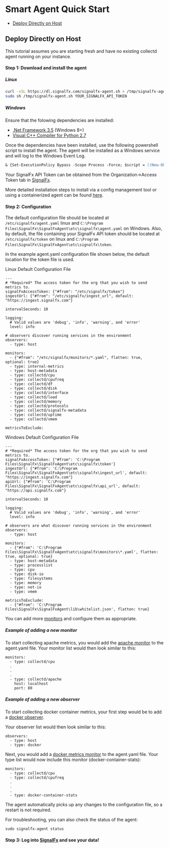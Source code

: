 # Smart Agent Quick Start

- [Deploy Directly on Host](#deploy-directly-on-host)


## Deploy Directly on Host

This tutorial assumes you are starting fresh and have no existing collectd agent running on your instance.

#### Step 1: Download and install the agent

##### Linux

```sh
curl -sSL https://dl.signalfx.com/signalfx-agent.sh > /tmp/signalfx-agent.sh
sudo sh /tmp/signalfx-agent.sh YOUR_SIGNALFX_API_TOKEN
```

##### Windows

Ensure that the folowing dependencies are installed:
- [.Net Framework 3.5](https://docs.microsoft.com/en-us/dotnet/framework/install/dotnet-35-windows-10) (Windows 8+)
- [Visual C++ Compiler for Python 2.7](https://www.microsoft.com/EN-US/DOWNLOAD/DETAILS.ASPX?ID=44266)

Once the dependencies have been installed, use the following powershell script
to install the agent.  The agent will be installed as a Windows service and will
log to the Windows Event Log.

```ps
& {Set-ExecutionPolicy Bypass -Scope Process -Force; $script = ((New-Object System.Net.WebClient).DownloadString('https://dl.signalfx.com/signalfx-agent.ps1')); $params = @{access_token = "YOUR_SIGNALFX_API_TOKEN"}; Invoke-Command -ScriptBlock ([scriptblock]::Create(". {$script} $(&{$args} @params)"))}
```

Your SignalFx API Token can be obtained from the Organization->Access Token tab in [SignalFx](https://app.signalfx.com).

More detailed installation steps to install via a config management tool or using a containerized agent can be found [here](../README.md#installation).

#### Step 2: Configuration

The default configuration file should be located at `/etc/signalfx/agent.yaml` linux
and `C:\Program Files\SignalFx\SignalFxAgent\etc\signalfx\agent.yaml` on Windows.
Also, by default, the file containing your SignalFx API token should be located at
`/etc/signalfx/token` on linux and `C:\Program Files\SignalFx\SignalFxAgent\etc\signalfx\token`.

In the example agent.yaml configuration file shown below, the default location for the token file is used.

Linux Default Configuration File

```
---
# *Required* The access token for the org that you wish to send metrics to.
signalFxAccessToken: {"#from": "/etc/signalfx/token"}
ingestUrl: {"#from": "/etc/signalfx/ingest_url", default: "https://ingest.signalfx.com"}

intervalSeconds: 10

logging:
  # Valid values are 'debug', 'info', 'warning', and 'error'
  level: info

# observers discover running services in the environment
observers:
  - type: host

monitors:
  - {"#from": "/etc/signalfx/monitors/*.yaml", flatten: true, optional: true}
  - type: internal-metrics
  - type: host-metadata
  - type: collectd/cpu
  - type: collectd/cpufreq
  - type: collectd/df
  - type: collectd/disk
  - type: collectd/interface
  - type: collectd/load
  - type: collectd/memory
  - type: collectd/protocols
  - type: collectd/signalfx-metadata
  - type: collectd/uptime
  - type: collectd/vmem

metricsToExclude:
```

Windows Default Configuration File

```
---
# *Required* The access token for the org that you wish to send metrics to.
signalFxAccessToken: {"#from": 'C:\Program Files\SignalFx\SignalFxAgent\etc\signalfx\token'}
ingestUrl: {"#from": 'C:\Program Files\SignalFx\SignalFxAgent\etc\signalfx\ingest_url', default: "https://ingest.signalfx.com"}
apiUrl: {"#from": 'C:\Program Files\SignalFx\SignalFxAgent\etc\signalfx\api_url', default: "https://api.signalfx.com"}

intervalSeconds: 10

logging:
  # Valid values are 'debug', 'info', 'warning', and 'error'
  level: info

# observers are what discover running services in the environment
observers:
  - type: host

monitors:
  - {"#from": 'C:\Program Files\SignalFx\SignalFxAgent\etc\signalfx\monitors\*.yaml', flatten: true, optional: true}
  - type: host-metadata
  - type: processlist
  - type: cpu
  - type: disk-io
  - type: filesystems
  - type: memory
  - type: net-io
  - type: vmem

metricsToExclude:
  - {"#from": 'C:\Program Files\SignalFx\SignalFxAgent\lib\whitelist.json', flatten: true}

```

You can add more [monitors](./monitor-config.md) and configure them as appropriate.

##### Example of adding a new monitor

To start collecting apache metrics, you would add the [apache monitor](./monitors/collectd-apache.md) to the agent.yaml file.
Your monitor list would then look similar to this:

```
monitors:
  - type: collectd/cpu
  .
  .
  .
  - type: collectd/apache
    host: localhost
    port: 80
```

##### Example of adding a new observer

To start collecting docker container metrics, your first step would be to add a [docker observer](./observers/docker.md).

Your observer list would then look similar to this:

```
observers:
  - type: host
  - type: docker
```

Next, you would add a [docker metrics monitor](./monitors/docker-container-stats.md) to the agent.yaml file. Your type list would now include this monitor (docker-container-stats):

```
monitors:
  - type: collectd/cpu
  - type: collectd/cpufreq
  .
  .
  .
  - type: docker-container-stats
```

The agent automatically picks up any changes to the configuration file, so a restart is not required.

For troubleshooting, you can also check the status of the agent:

```
sudo signalfx-agent status
```

#### Step 3: Log into [SignalFx](https://app.signalfx.com) and see your data!



